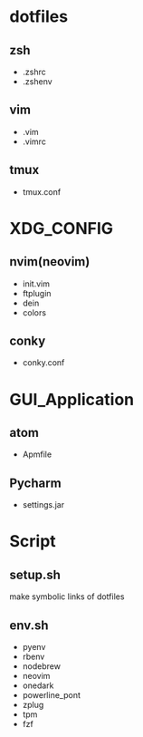 # dotfiles
## zsh
- .zshrc
- .zshenv
## vim
- .vim
- .vimrc
## tmux
- tmux.conf

# XDG_CONFIG
## nvim(neovim)
- init.vim
- ftplugin
- dein
- colors
## conky
- conky.conf

# GUI_Application
## atom
- Apmfile
## Pycharm
- settings.jar

# Script
## setup.sh
make symbolic links of dotfiles

## env.sh
- pyenv
- rbenv
- nodebrew
- neovim
- onedark
- powerline_pont
- zplug
- tpm
- fzf

